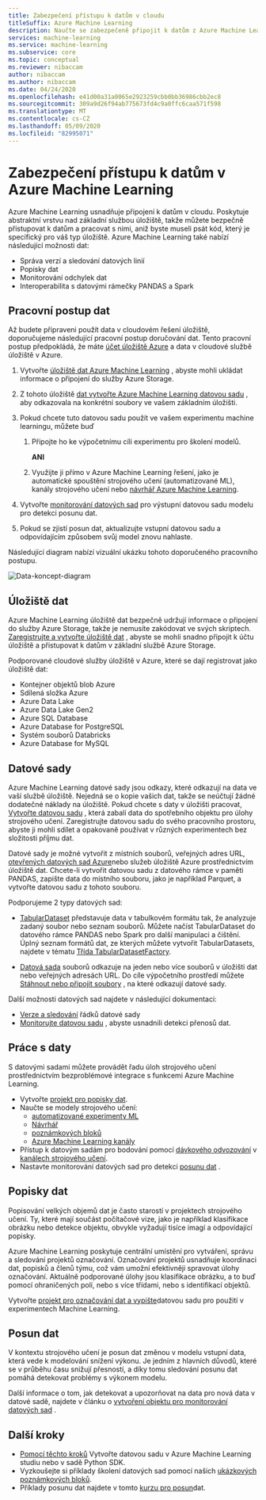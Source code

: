 ```yaml
---
title: Zabezpečení přístupu k datům v cloudu
titleSuffix: Azure Machine Learning
description: Naučte se zabezpečeně připojit k datům z Azure Machine Learning a jak používat datové sady a úložiště dat pro úlohy ML. Úložiště dat může ukládat data z objektu blob Azure, Azure Data Lake 1. generace & 2, SQL DB, datacihly,...
services: machine-learning
ms.service: machine-learning
ms.subservice: core
ms.topic: conceptual
ms.reviewer: nibaccam
author: nibaccam
ms.author: nibaccam
ms.date: 04/24/2020
ms.openlocfilehash: e41d00a31a0065e2923259cbb0bb36986cbb2ec8
ms.sourcegitcommit: 309a9d26f94ab775673fd4c9a0ffc6caa571f598
ms.translationtype: MT
ms.contentlocale: cs-CZ
ms.lasthandoff: 05/09/2020
ms.locfileid: "82995071"
---
```

# <a name="secure-data-access-in-azure-machine-learning"></a>Zabezpečení přístupu k datům v Azure Machine Learning

Azure Machine Learning usnadňuje připojení k datům v cloudu.  Poskytuje abstraktní vrstvu nad základní službou úložiště, takže můžete bezpečně přistupovat k datům a pracovat s nimi, aniž byste museli psát kód, který je specifický pro váš typ úložiště. Azure Machine Learning také nabízí následující možnosti dat:

*    Správa verzí a sledování datových linií
*    Popisky dat 
*    Monitorování odchylek dat
*    Interoperabilita s datovými rámečky PANDAS a Spark

## <a name="data-workflow"></a>Pracovní postup dat

Až budete připraveni použít data v cloudovém řešení úložiště, doporučujeme následující pracovní postup doručování dat. Tento pracovní postup předpokládá, že máte [účet úložiště Azure](https://docs.microsoft.com/azure/storage/common/storage-quickstart-create-account?tabs=azure-portal) a data v cloudové službě úložiště v Azure. 

1. Vytvořte [úložiště dat Azure Machine Learning](#datastores) , abyste mohli ukládat informace o připojení do služby Azure Storage.

2. Z tohoto úložiště [dat vytvořte Azure Machine Learning datovou sadu](#datasets) , aby odkazovala na konkrétní soubory ve vašem základním úložišti. 

3. Pokud chcete tuto datovou sadu použít ve vašem experimentu machine learningu, můžete buď
    1. Připojte ho ke výpočetnímu cíli experimentu pro školení modelů.

        **ANI** 

    1. Využijte ji přímo v Azure Machine Learning řešení, jako je automatické spouštění strojového učení (automatizované ML), kanály strojového učení nebo [návrhář Azure Machine Learning](concept-designer.md).

4. Vytvořte [monitorování datových sad](#data-drift) pro výstupní datovou sadu modelu pro detekci posunu dat. 

5. Pokud se zjistí posun dat, aktualizujte vstupní datovou sadu a odpovídajícím způsobem svůj model znovu nahlaste.

Následující diagram nabízí vizuální ukázku tohoto doporučeného pracovního postupu.

![Data-koncept-diagram](./media/concept-data/data-concept-diagram.svg)

## <a name="datastores"></a>Úložiště dat

Azure Machine Learning úložiště dat bezpečně udržují informace o připojení do služby Azure Storage, takže je nemusíte zakódovat ve svých skriptech. [Zaregistrujte a vytvořte úložiště dat](how-to-access-data.md) , abyste se mohli snadno připojit k účtu úložiště a přistupovat k datům v základní službě Azure Storage. 

Podporované cloudové služby úložiště v Azure, které se dají registrovat jako úložiště dat:

+ Kontejner objektů blob Azure
+ Sdílená složka Azure
+ Azure Data Lake
+ Azure Data Lake Gen2
+ Azure SQL Database
+ Azure Database for PostgreSQL
+ Systém souborů Databricks
+ Azure Database for MySQL

## <a name="datasets"></a>Datové sady

Azure Machine Learning datové sady jsou odkazy, které odkazují na data ve vaší službě úložiště. Nejedná se o kopie vašich dat, takže se neúčtují žádné dodatečné náklady na úložiště. Pokud chcete s daty v úložišti pracovat, [Vytvořte datovou sadu](how-to-create-register-datasets.md) , která zabalí data do spotřebního objektu pro úlohy strojového učení. Zaregistrujte datovou sadu do svého pracovního prostoru, abyste ji mohli sdílet a opakovaně používat v různých experimentech bez složitosti příjmu dat.

Datové sady je možné vytvořit z místních souborů, veřejných adres URL, [otevřených datových sad Azure](https://azure.microsoft.com/services/open-datasets/)nebo služeb úložiště Azure prostřednictvím úložiště dat. Chcete-li vytvořit datovou sadu z datového rámce v paměti PANDAS, zapište data do místního souboru, jako je například Parquet, a vytvořte datovou sadu z tohoto souboru.  

Podporujeme 2 typy datových sad: 
+ [TabularDataset](https://docs.microsoft.com/python/api/azureml-core/azureml.data.tabulardataset?view=azure-ml-py) představuje data v tabulkovém formátu tak, že analyzuje zadaný soubor nebo seznam souborů. Můžete načíst TabularDataset do datového rámce PANDAS nebo Spark pro další manipulaci a čištění. Úplný seznam formátů dat, ze kterých můžete vytvořit TabularDatasets, najdete v tématu [Třída TabularDatasetFactory](https://aka.ms/tabulardataset-api-reference).

+ [Datová sada](https://docs.microsoft.com/python/api/azureml-core/azureml.data.file_dataset.filedataset?view=azure-ml-py) souborů odkazuje na jeden nebo více souborů v úložišti dat nebo veřejných adresách URL. Do cíle výpočetního prostředí můžete [Stáhnout nebo připojit soubory](how-to-train-with-datasets.md#mount-files-to-remote-compute-targets) , na které odkazují datové sady.

Další možnosti datových sad najdete v následující dokumentaci:

+ [Verze a sledování](how-to-version-track-datasets.md) řádků datové sady
+ [Monitorujte datovou sadu](how-to-monitor-datasets.md) , abyste usnadnili detekci přenosů dat.    

## <a name="work-with-your-data"></a>Práce s daty

S datovými sadami můžete provádět řadu úloh strojového učení prostřednictvím bezproblémové integrace s funkcemi Azure Machine Learning. 

+ Vytvořte [projekt pro popisky dat](#label).
+ Naučte se modely strojového učení:
     + [automatizované experimenty ML](how-to-use-automated-ml-for-ml-models.md)
     + [Návrhář](tutorial-designer-automobile-price-train-score.md#import-data)
     + [poznámkových bloků](how-to-train-with-datasets.md)
     + [Azure Machine Learning kanály](how-to-create-your-first-pipeline.md)
+ Přístup k datovým sadám pro bodování pomocí [dávkového odvozování](how-to-use-parallel-run-step.md) v [kanálech strojového učení](how-to-create-your-first-pipeline.md).
+ Nastavte monitorování datových sad pro detekci [posunu dat](#drift) .

<a name="label"></a>

## <a name="data-labeling"></a>Popisky dat

Popisování velkých objemů dat je často starostí v projektech strojového učení. Ty, které mají součást počítačové vize, jako je například klasifikace obrázku nebo detekce objektu, obvykle vyžadují tisíce imagí a odpovídající popisky.

Azure Machine Learning poskytuje centrální umístění pro vytváření, správu a sledování projektů označování. Označování projektů usnadňuje koordinaci dat, popisků a členů týmu, což vám umožní efektivněji spravovat úlohy označování. Aktuálně podporované úlohy jsou klasifikace obrázku, a to buď pomocí ohraničených polí, nebo s více třídami, nebo s identifikací objektů.

Vytvořte [projekt pro označování dat a vypište](how-to-create-labeling-projects.md)datovou sadu pro použití v experimentech Machine Learning.

<a name="drift"></a>

## <a name="data-drift"></a>Posun dat

V kontextu strojového učení je posun dat změnou v modelu vstupní data, která vede k modelování snížení výkonu. Je jedním z hlavních důvodů, které se v průběhu času snižují přesností, a díky tomu sledování posunu dat pomáhá detekovat problémy s výkonem modelu.

Další informace o tom, jak detekovat a upozorňovat na data pro nová data v datové sadě, najdete v článku o [vytvoření objektu pro monitorování datových sad](how-to-monitor-datasets.md) .

## <a name="next-steps"></a>Další kroky 

+ [Pomocí těchto kroků](how-to-create-register-datasets.md) Vytvořte datovou sadu v Azure Machine Learning studiu nebo v sadě Python SDK.
+ Vyzkoušejte si příklady školení datových sad pomocí našich [ukázkových poznámkových bloků](https://aka.ms/dataset-tutorial).
+ Příklady posunu dat najdete v tomto [kurzu pro posun](https://aka.ms/datadrift-notebook)dat.
